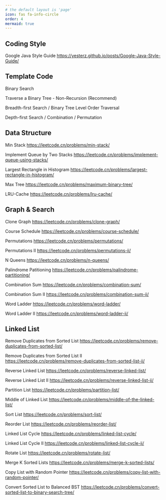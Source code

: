```yaml
---
# the default layout is 'page'
icon: fas fa-info-circle
order: 4
mermaid: true
---
```


## Coding Style

Google Java Style Guide <https://yesterz.github.io/posts/Google-Java-Style-Guide/>

## Template Code

Binary Search 

Traverse a Binary Tree - Non-Recursion (Recommend)

Breadth-first Search / Binary Tree Level Order Traversal

Depth-first Search / Combination / Permutation




## Data Structure

Min Stack <https://leetcode.cn/problems/min-stack/>

Implement Queue by Two Stacks <https://leetcode.cn/problems/implement-queue-using-stacks/>

Largest Rectangle in Histogram <https://leetcode.cn/problems/largest-rectangle-in-histogram/>

Max Tree <https://leetcode.cn/problems/maximum-binary-tree/>

LRU-Cache <https://leetcode.cn/problems/lru-cache/>

## Graph & Search

Clone Graph <https://leetcode.cn/problems/clone-graph/>

Course Schedule <https://leetcode.cn/problems/course-schedule/>

Permutations <https://leetcode.cn/problems/permutations/>

Permutations II <https://leetcode.cn/problems/permutations-ii/>

N Queens <https://leetcode.cn/problems/n-queens/>

Palindrome Patitioning <https://leetcode.cn/problems/palindrome-partitioning/>

Combination Sum <https://leetcode.cn/problems/combination-sum/>

Combination Sum II <https://leetcode.cn/problems/combination-sum-ii/>

Word Ladder <https://leetcode.cn/problems/word-ladder/>

Word Ladder II <https://leetcode.cn/problems/word-ladder-ii/>

## Linked List

Remove Duplicates from Sorted List <https://leetcode.cn/problems/remove-duplicates-from-sorted-list/>

Remove Duplicates from Sorted List II <https://leetcode.cn/problems/remove-duplicates-from-sorted-list-ii/>

Reverse Linked List <https://leetcode.cn/problems/reverse-linked-list/>

Reverse Linked List II <https://leetcode.cn/problems/reverse-linked-list-ii/>

Partition List <https://leetcode.cn/problems/partition-list/>

Middle of Linked List <https://leetcode.cn/problems/middle-of-the-linked-list/>

Sort List <https://leetcode.cn/problems/sort-list/>

Reorder List <https://leetcode.cn/problems/reorder-list/>

Linked List Cycle <https://leetcode.cn/problems/linked-list-cycle/>

Linked List Cycle II <https://leetcode.cn/problems/linked-list-cycle-ii/>

Rotate List <https://leetcode.cn/problems/rotate-list/>

Merge K Sorted Lists <https://leetcode.cn/problems/merge-k-sorted-lists/>

Copy List with Random Pointer <https://leetcode.cn/problems/copy-list-with-random-pointer/>

Convert Sorted List to Balanced BST <https://leetcode.cn/problems/convert-sorted-list-to-binary-search-tree/>